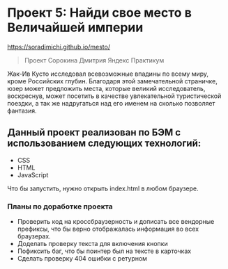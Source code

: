 # Проект 5: Найди свое место в Величайшей империи

https://soradimichi.github.io/mesto/

> Проект Сорокина Дмитрия Яндекс Практикум

Жак-Ив Кусто исследовал всевозможные впадины по всему миру, кроме Российских глубин.
Благодаря этой замечательной страничке, юзер может предложить места, которые великий исследователь, воскреснув,
может посетить в качестве увлекательной туристической поездки, а так же надругаться над его именем на сколько позволяет фантазия.

## Данный проект реализован по БЭМ с использованием следующих технологий:

* CSS
* HTML
* JavaScript

Что бы запустить, нужно открыть index.html в любом браузере.

### Планы по доработке проекта

* Проверить код на кроссбраузерность и дописать все вендорные префиксы, что бы верно отображалась информация во всех браузерах.
* Доделать проверку текста для включения кнопки
* Пофиксить баг, что бы поинтер был на тексте в карточках
* Сделать проверку 404 ошибки с ретурном
